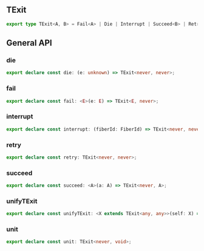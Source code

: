 ## TExit

```ts
export type TExit<A, B> = Fail<A> | Die | Interrupt | Succeed<B> | Retry;
```

## General API

### die

```ts
export declare const die: (e: unknown) => TExit<never, never>;
```

### fail

```ts
export declare const fail: <E>(e: E) => TExit<E, never>;
```

### interrupt

```ts
export declare const interrupt: (fiberId: FiberId) => TExit<never, never>;
```

### retry

```ts
export declare const retry: TExit<never, never>;
```

### succeed

```ts
export declare const succeed: <A>(a: A) => TExit<never, A>;
```

### unifyTExit

```ts
export declare const unifyTExit: <X extends TExit<any, any>>(self: X) => TExit<[X] extends [{ _E: () => infer E; }] ? E : never, [X] extends [{ _A: () => infer A; }] ? A : never>;
```

### unit

```ts
export declare const unit: TExit<never, void>;
```

